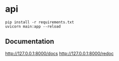 # api

```
pip install -r requirements.txt
uvicorn main:app --reload
```

## Documentation

http://127.0.0.1:8000/docs
http://127.0.0.1:8000/redoc
